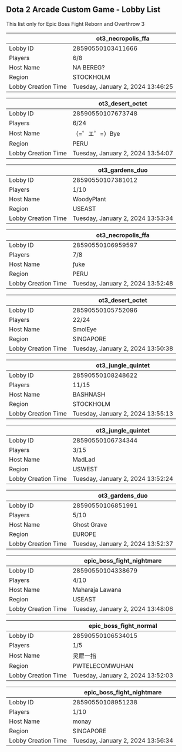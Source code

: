 ## Dota 2 Arcade Custom Game - Lobby List

This list only for Epic Boss Fight Reborn and Overthrow 3

|  | ot3_necropolis_ffa |
| ------ | ------ |
| Lobby ID | 28590550103411666 |
| Players | 6/8 |
| Host Name | NA BEREG? |
| Region | STOCKHOLM |
| Lobby Creation Time | Tuesday, January 2, 2024 13:46:25 |


|  | ot3_desert_octet |
| ------ | ------ |
| Lobby ID | 28590550107673748 |
| Players | 6/24 |
| Host Name | （=゜エ゜=）Bye |
| Region | PERU |
| Lobby Creation Time | Tuesday, January 2, 2024 13:54:07 |


|  | ot3_gardens_duo |
| ------ | ------ |
| Lobby ID | 28590550107381012 |
| Players | 1/10 |
| Host Name | WoodyPlant |
| Region | USEAST |
| Lobby Creation Time | Tuesday, January 2, 2024 13:53:34 |


|  | ot3_necropolis_ffa |
| ------ | ------ |
| Lobby ID | 28590550106959597 |
| Players | 7/8 |
| Host Name | ƒuke |
| Region | PERU |
| Lobby Creation Time | Tuesday, January 2, 2024 13:52:48 |


|  | ot3_desert_octet |
| ------ | ------ |
| Lobby ID | 28590550105752096 |
| Players | 22/24 |
| Host Name | SmolEye |
| Region | SINGAPORE |
| Lobby Creation Time | Tuesday, January 2, 2024 13:50:38 |


|  | ot3_jungle_quintet |
| ------ | ------ |
| Lobby ID | 28590550108248622 |
| Players | 11/15 |
| Host Name | BASHNASH |
| Region | STOCKHOLM |
| Lobby Creation Time | Tuesday, January 2, 2024 13:55:13 |


|  | ot3_jungle_quintet |
| ------ | ------ |
| Lobby ID | 28590550106734344 |
| Players | 3/15 |
| Host Name | MadLad |
| Region | USWEST |
| Lobby Creation Time | Tuesday, January 2, 2024 13:52:24 |


|  | ot3_gardens_duo |
| ------ | ------ |
| Lobby ID | 28590550106851991 |
| Players | 5/10 |
| Host Name | Ghost Grave |
| Region | EUROPE |
| Lobby Creation Time | Tuesday, January 2, 2024 13:52:37 |


|  | epic_boss_fight_nightmare |
| ------ | ------ |
| Lobby ID | 28590550104338679 |
| Players | 4/10 |
| Host Name | Maharaja Lawana |
| Region | USEAST |
| Lobby Creation Time | Tuesday, January 2, 2024 13:48:06 |


|  | epic_boss_fight_normal |
| ------ | ------ |
| Lobby ID | 28590550106534015 |
| Players | 1/5 |
| Host Name | 灵犀一指 |
| Region | PWTELECOMWUHAN |
| Lobby Creation Time | Tuesday, January 2, 2024 13:52:03 |


|  | epic_boss_fight_nightmare |
| ------ | ------ |
| Lobby ID | 28590550108951238 |
| Players | 1/10 |
| Host Name | monay |
| Region | SINGAPORE |
| Lobby Creation Time | Tuesday, January 2, 2024 13:56:34 |


